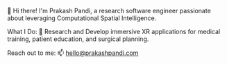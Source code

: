 👋 Hi there! I'm Prakash Pandi, a research software engineer passionate about leveraging Computational Spatial Intelligence.

What I Do:
🧠 Research and Develop immersive XR applications for medical training, patient education, and surgical planning.

Reach out to me:
📫 hello@prakashpandi.com

<!---
prakashpandi/prakashpandi is a ✨ special ✨ repository because its `README.md` (this file) appears on your GitHub profile.
You can click the Preview link to take a look at your changes.
--->
